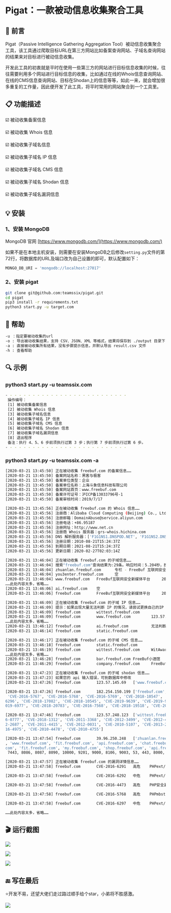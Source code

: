# Pigat：一款被动信息收集聚合工具

## :rocket: 前言

Pigat（Passive Intelligence Gathering Aggregation Tool）被动信息收集聚合工具，该工具通过爬取目标URL在第三方网站比如备案查询网站、子域名查询网站的结果来对目标进行被动信息收集。

开发此工具的初衷就是平时在使用一些第三方的网站进行目标信息收集的时候，往往需要利用多个网站进行目标信息的收集，比如通过在线的Whois信息查询网站、在线的CMS信息查询网站、目标在Shodan上的信息等等，如此一来，就会增加很多重复的工作量，因此便开发了此工具，将平时常用的网站聚合到一个工具里。

## :clipboard: 功能描述

:ballot_box_with_check: 被动收集备案信息

:ballot_box_with_check: 被动收集 Whois 信息

:ballot_box_with_check: 被动收集子域名信息

:ballot_box_with_check: 被动收集子域名 IP 信息

:ballot_box_with_check: 被动收集子域名 CMS 信息

:ballot_box_with_check: 被动收集子域名 Shodan 信息

:ballot_box_with_check: 被动收集子域名漏洞信息

## :bulb: 安装

### 1、安装 MongoDB

MongoDB 官网 [https://www.mongodb.com/](https://www.mongodb.com/)

如果不是在本地主机安装，则需要在安装MongoDB之后修改`setting.py`文件的第72行，将数据库的URL及端口改为自己设置的即可，默认配置如下：

```python
MONGO_DB_URI = 'mongodb://localhost:27017'
```

### 2、安装 pigat

```bash
git clone git@github.com:teamssix/pigat.git
cd pigat
pip3 install -r requirements.txt
python3 start.py -u target.com
```

## :raising_hand: 帮助

```bash
-u ：指定要被动收集的url
-o : 导出被动收集结果，支持 CSV、JSON、XML 等格式，结果将保存到 ./output 目录下
-a : 直接被动收集所有结果，没有步骤提示信息，并默认导出 result.csv 文件
-h : 查看帮助
```

## :mag: 示例

### python3 start.py -u teamssix.com

```bash
- - - - - - - - - - - - - - - - - - - - - - - - - - -
 操作编号：
 [1] 被动收集备案信息
 [2] 被动收集 Whois 信息
 [3] 被动收集子域名信息
 [4] 被动收集子域名 IP 信息
 [5] 被动收集子域名 CMS 信息
 [6] 被动收集子域名 Shodan 信息
 [7] 被动收集子域名漏洞信息
 [8] 退出程序
 备注：执行 4、5、6 步前须执行过第 3 步；执行第 7 步前须执行过第 6 步。
- - - - - - - - - - - - - - - - - - - - - - - - - - -
```

### python3 start.py -u teamssix.com -a

```bash
[2020-03-21 13:45:50] 正在被动收集 freebuf.com 的备案信息……
[2020-03-21 13:45:50] 备案网站名称：黑客与极客
[2020-03-21 13:45:50] 备案单位类型：企业
[2020-03-21 13:45:50] 备案单位名称：上海斗象信息科技有限公司
[2020-03-21 13:45:50] 备案网站首页：www.freebuf.com
[2020-03-21 13:45:50] 备案许可证号：沪ICP备13033796号-1
[2020-03-21 13:45:50] 备案审核时间：2019/7/17

[2020-03-21 13:45:56] 正在被动收集 freebuf.com 的 Whois 信息……
[2020-03-21 13:45:56] 注册商：Alibaba Cloud Computing (Beijing) Co., Ltd.
[2020-03-21 13:45:56] 注册邮箱：DomainAbuse@service.aliyun.com
[2020-03-21 13:45:56] 注册电话：+86.95187
[2020-03-21 13:45:56] 注册网址：http://www.net.cn
[2020-03-21 13:45:56] 注册商 Whois 服务器：grs-whois.hichina.com
[2020-03-21 13:45:56] DNS 解析服务器：['F1G1NS1.DNSPOD.NET', 'F1G1NS2.DNSPOD.NET']
[2020-03-21 13:45:56] 注册日期：2010-08-21T15:24:37Z
[2020-03-21 13:45:56] 到期日期：2021-08-21T15:24:37Z
[2020-03-21 13:45:56] 更新日期：2020-02-27T02:03:14Z

[2020-03-21 13:46:04] 正在被动收集 freebuf.com 的子域信息……
[2020-03-21 13:46:04] 搜索"freebuf.com"查询结果为:29条。响应时间：5.204秒，搜索结果共 2 页
[2020-03-21 13:46:04] zhuanlan.freebuf.com      专栏 - FreeBuf 互联网安全新媒体平台 | 关注黑客与极客    200
[2020-03-21 13:46:04] you3enter.freebuf.com     空
[2020-03-21 13:46:04] www.freebuf.com   FreeBuf互联网安全新媒体平台     200
……此处内容太多，省略……
[2020-03-21 13:46:06] ai.freebuf.com    空
[2020-03-21 13:46:06] freebuf.com       FreeBuf互联网安全新媒体平台     200

[2020-03-21 13:46:09] 正在被动收集 freebuf.com 的子域 IP 信息……
[2020-03-21 13:46:09] 提示：如果出现大量无法判断 IP 的情况，请尝试更换自己的IP
[2020-03-21 13:46:09] freebuf.com       wittest.freebuf.com             123.57.248.123
[2020-03-21 13:46:09] freebuf.com       www.freebuf.com         123.57.145.69
……此处内容太多，省略……
[2020-03-21 13:46:12] freebuf.com       ai.freebuf.com          无法判断 IP
[2020-03-21 13:46:14] freebuf.com       static.freebuf.com              39.96.250.248

[2020-03-21 13:46:17] 正在被动收集 freebuf.com 的子域 CMS 信息……
[2020-03-21 13:46:18] freebuf.com       static.freebuf.com                      Apache 2.2.21
[2020-03-21 13:46:19] freebuf.com       wittest.freebuf.com     WitAwards 2017互联网安全年度评选                源
……此处内容太多，省略……
[2020-03-21 13:46:28] freebuf.com       bar.freebuf.com FreeBuf小酒馆           Apache 2.2.21
[2020-03-21 13:46:29] freebuf.com       company.freebuf.com     FreeBuf.COM | 企业空间          jQuery 2.0.3    Twitter Bootstrap       Tengine PHP

[2020-03-21 13:47:23] 正在被动收集 freebuf.com 的子域 shodan 信息……
[2020-03-21 13:47:23] 如果您的 api 输入错误，可到数据库中修改
[2020-03-21 13:47:26] freebuf.com       123.57.145.69   ['www.freebuf.com', 'search.freebuf.com']       China   Aliyun Computing Co.    None    [80]

[2020-03-21 13:47:26] freebuf.com       182.254.150.199 ['freebuf.com', 'freebuf.com']  China   Tencent cloud computing None    [443]   ['CVE-2016-6291', 'CVE-2016-6290', 'CVE-2016-6292', 'CVE-2016-4473', 'CVE-2016-6294', 'CVE-2016-6297',
 'CVE-2016-5767', 'CVE-2016-5768', 'CVE-2016-5769', 'CVE-2018-10547', 'CVE-2018-10546', 'CVE-2019-9641', 'CVE-2016-6295', 'CVE-2018-10548', 'CVE-2018-19520', 'CVE-2018-19396', 'CVE-2016-7478', 'CVE-2016-5766', 'CVE-2018-19935', 'CVE-2016-
6296', 'CVE-2018-17082', 'CVE-2018-10545', 'CVE-2019-9639', 'CVE-2019-9638', 'CVE-2019-9637', 'CVE-2015-8994', 'CVE-2018-14883', 'CVE-2016-5773', 'CVE-2016-5772', 'CVE-2016-5771', 'CVE-2016-5770', 'CVE-2016-6289', 'CVE-2018-19395', 'CVE-2
019-6977', 'CVE-2018-20783', 'CVE-2016-7568', 'CVE-2018-19518', 'CVE-2016-5399', 'CVE-2019-9023', 'CVE-2019-9020', 'CVE-2019-9021', 'CVE-2017-16642', 'CVE-2019-9024', 'CVE-2018-15132', 'CVE-2018-10549']

[2020-03-21 13:47:46] freebuf.com       123.57.248.123  ['wittest.freebuf.com', 'wittest.freebuf.com']  China   Aliyun Computing Co.    None    [80, 443, 2222] ['CVE-2012-0021', 'CVE-2017-15906', 'CVE-2011-4317', 'CVE-2017-7679', 'CVE-201
6-0777', 'CVE-2018-1312', 'CVE-2011-3368', 'CVE-2012-3499', 'CVE-2012-4558', 'CVE-2013-1896', 'CVE-2011-5000', 'CVE-2016-8612', 'CVE-2014-1692', 'CVE-2012-4557', 'CVE-2014-0098', 'CVE-2017-7668', 'CVE-2012-0814', 'CVE-2013-6438', 'CVE-201
2-2687', 'CVE-2011-4415', 'CVE-2012-0031', 'CVE-2010-5107', 'CVE-2013-2249', 'CVE-2016-10708', 'CVE-2011-3607', 'CVE-2017-3167', 'CVE-2011-4327', 'CVE-2012-0053', 'CVE-2012-0883', 'CVE-2017-3169', 'CVE-2014-0231', 'CVE-2013-1862', 'CVE-20
16-4975', 'CVE-2010-4478', 'CVE-2010-4755']

[2020-03-21 13:47:54] freebuf.com       39.96.250.248   ['zhuanlan.freebuf.com', 'shop.freebuf.com', 'wit.freebuf.com', 'my.freebuf.com', 'open.freebuf.com', 'static.freebuf.com', 'live.freebuf.com', 'job.freebuf.com', 'prize.freebuf.com'
, 'www.freebuf.com', 'fit.freebuf.com', 'api.freebuf.com', 'chat.freebuf.com', 'bar.freebuf.com', 'company.freebuf.com', 'wit.freebuf.com', 'prize.freebuf.com', 'zhuanlan.freebuf.com', 'open.freebuf.com', 'live.freebuf.com', 'job.freebuf.
com', 'fit.freebuf.com', 'my.freebuf.com', 'shop.freebuf.com', 'api.freebuf.com', 'chat.freebuf.com', 'company.freebuf.com', 'bar.freebuf.com', 'static.freebuf.com']   China   Aliyun Computing Co.    None    [5000, 6666, 8334, 8080, 8081,
 7443, 8086, 8087, 8090, 10000, 9201, 9000, 8106, 9003, 53, 443, 8000, 8001, 8002, 8009, 81, 82, 83, 7001, 4443, 8800, 7777, 1000, 9200, 6001, 8181, 8443, 9002]

[2020-03-21 13:47:57] 正在被动收集 freebuf.com 的漏洞详情信息……
[2020-03-21 13:47:58] freebuf.com       CVE-2016-6291   高危    PHPext/exif/exif.c文件安全漏洞  182.254.150.199 ['freebuf.com'] http://www.cnnvd.org.cn/web/xxk/ldxqById.tag?CNNVD=CNNVD-201607-929

[2020-03-21 13:47:58] freebuf.com       CVE-2016-6292   中危    PHPext/exif/exif.c文件安全漏洞  182.254.150.199 ['freebuf.com'] http://www.cnnvd.org.cn/web/xxk/ldxqById.tag?CNNVD=CNNVD-201607-930

[2020-03-21 13:47:58] freebuf.com       CVE-2016-4473   高危    PHP安全漏洞     182.254.150.199 ['freebuf.com'] http://www.cnnvd.org.cn/web/xxk/ldxqById.tag?CNNVD=CNNVD-201610-062

[2020-03-21 13:47:58] freebuf.com       CVE-2016-5768   高危    PHPmbstring扩展整数溢出漏洞     182.254.150.199 ['freebuf.com'] http://www.cnnvd.org.cn/web/xxk/ldxqById.tag?CNNVD=CNNVD-201606-559

[2020-03-21 13:47:58] freebuf.com       CVE-2016-6297   中危    PHPext/zip/zip_stream.c文件整数溢出漏洞 182.254.150.199 ['freebuf.com'] http://www.cnnvd.org.cn/web/xxk/ldxqById.tag?CNNVD=CNNVD-201607-935

……此处内容太多，省略……
```

## :clapper: 运行截图

![](./img/1.png)

![](./img/2.png)

![](./img/3.png)

## :end: 写在最后

:star:开发不易，还望大佬们走过路过顺手给个star，小弟将不胜感激。

![](https://teamssix.oss-cn-hangzhou.aliyuncs.com/TeamsSix_Subscription_Logo2.png)
